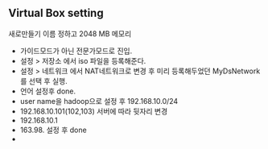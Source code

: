 ## Virtual Box setting
새로만들기
이름 정하고 2048 MB 메모리
- 가이드모드가 아닌 전문가모드로 진입.
- 설정 > 저장소 에서 iso 파일을 등록해준다.
- 설정 > 네트워크 에서 NAT네트워크로 변경 후 미리 등록해두었던 MyDsNetwork를 선택 후 실행.
- 언어 설정후 done.
- user name을 hadoop으로 설정 후 192.168.10.0/24
- 192.168.10.101(102,103) 서버에 따라 뒷자리 변경
- 192.168.10.1
- 163.98. 설정 후 done
-    